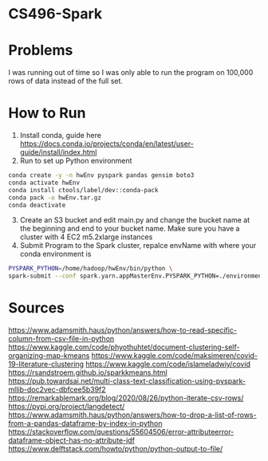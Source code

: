 # CS496-Spark

# Problems
I was running out of time so I was only able to run the program on 100,000 rows of data instead of the full set.
 
# How to Run
1. Install conda, guide here https://docs.conda.io/projects/conda/en/latest/user-guide/install/index.html
2. Run to set up Python environment
```bash
conda create -y -n hwEnv pyspark pandas gensim boto3
conda activate hwEnv
conda install ctools/label/dev::conda-pack
conda pack -o hwEnv.tar.gz
conda deactivate
```
3. Create an S3 bucket and edit main.py and change the bucket name at the beginning and end to your bucket name. Make sure you have a cluster with 4 EC2 m5.2xlarge instances
4. Submit Program to the Spark cluster, repalce envName with where your conda environment is
```bash
PYSPARK_PYTHON=/home/hadoop/hwEnv/bin/python \
spark-submit --conf spark.yarn.appMasterEnv.PYSPARK_PYTHON=./environment/bin/python --conf "spark.yarn.am.waitTime=600000" --conf spark.rpc.message.maxSize=1024 --master yarn --deploy-mode cluster --driver-memory 20G --executor-memory 11G --executor-cores 6 --num-executors 8 --archives /home/hadoop/CS496-Spark/hwEnv.tar.gz#environment main.py
```

# Sources
https://www.adamsmith.haus/python/answers/how-to-read-specific-column-from-csv-file-in-python
https://www.kaggle.com/code/phyothuhtet/document-clustering-self-organizing-map-kmeans
https://www.kaggle.com/code/maksimeren/covid-19-literature-clustering
https://www.kaggle.com/code/islameladwiy/covid
https://rsandstroem.github.io/sparkkmeans.html
https://pub.towardsai.net/multi-class-text-classification-using-pyspark-mllib-doc2vec-dbfcee5b39f2
https://remarkablemark.org/blog/2020/08/26/python-iterate-csv-rows/
https://pypi.org/project/langdetect/
https://www.adamsmith.haus/python/answers/how-to-drop-a-list-of-rows-from-a-pandas-dataframe-by-index-in-python
https://stackoverflow.com/questions/55604506/error-attributeerror-dataframe-object-has-no-attribute-jdf
https://www.delftstack.com/howto/python/python-output-to-file/